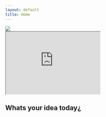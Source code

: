 ```yaml
---
layout: default
title: Home
---
```


<div class="logo">
  <img src="{{ site.logo.image }}" />
</div>

<iframe id="inlineFrameExample"
    title="Inline Frame Example"
    width="300"
    height="200"
    src="https://www.rvcj.com/wp-content/uploads/2019/03/gif-startup-rocket.gif">
</iframe>


## Whats your idea today¿
